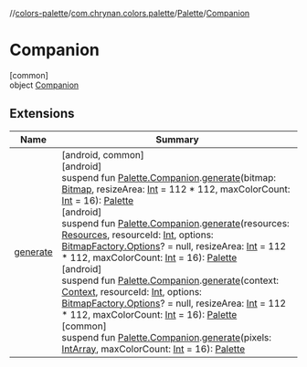 //[colors-palette](../../../../index.md)/[com.chrynan.colors.palette](../../index.md)/[Palette](../index.md)/[Companion](index.md)

# Companion

[common]\
object [Companion](index.md)

## Extensions

| Name | Summary |
|---|---|
| [generate](../../generate.md) | [android, common]<br>[android]<br>suspend fun [Palette.Companion](index.md#-995211170%2FExtensions%2F-1998288446).[generate](../../generate.md)(bitmap: [Bitmap](https://developer.android.com/reference/kotlin/android/graphics/Bitmap.html), resizeArea: [Int](https://kotlinlang.org/api/latest/jvm/stdlib/kotlin/-int/index.html) = 112 * 112, maxColorCount: [Int](https://kotlinlang.org/api/latest/jvm/stdlib/kotlin/-int/index.html) = 16): [Palette](../../../../../colors-palette/colors-palette/com.chrynan.colors.palette/-palette/index.md)<br>[android]<br>suspend fun [Palette.Companion](index.md#-995211170%2FExtensions%2F-1998288446).[generate](../../generate.md)(resources: [Resources](https://developer.android.com/reference/kotlin/android/content/res/Resources.html), resourceId: [Int](https://kotlinlang.org/api/latest/jvm/stdlib/kotlin/-int/index.html), options: [BitmapFactory.Options](https://developer.android.com/reference/kotlin/android/graphics/BitmapFactory.Options.html)? = null, resizeArea: [Int](https://kotlinlang.org/api/latest/jvm/stdlib/kotlin/-int/index.html) = 112 * 112, maxColorCount: [Int](https://kotlinlang.org/api/latest/jvm/stdlib/kotlin/-int/index.html) = 16): [Palette](../../../../../colors-palette/colors-palette/com.chrynan.colors.palette/-palette/index.md)<br>[android]<br>suspend fun [Palette.Companion](index.md#-995211170%2FExtensions%2F-1998288446).[generate](../../generate.md)(context: [Context](https://developer.android.com/reference/kotlin/android/content/Context.html), resourceId: [Int](https://kotlinlang.org/api/latest/jvm/stdlib/kotlin/-int/index.html), options: [BitmapFactory.Options](https://developer.android.com/reference/kotlin/android/graphics/BitmapFactory.Options.html)? = null, resizeArea: [Int](https://kotlinlang.org/api/latest/jvm/stdlib/kotlin/-int/index.html) = 112 * 112, maxColorCount: [Int](https://kotlinlang.org/api/latest/jvm/stdlib/kotlin/-int/index.html) = 16): [Palette](../../../../../colors-palette/colors-palette/com.chrynan.colors.palette/-palette/index.md)<br>[common]<br>suspend fun [Palette.Companion](index.md).[generate](../../generate.md)(pixels: [IntArray](https://kotlinlang.org/api/latest/jvm/stdlib/kotlin/-int-array/index.html), maxColorCount: [Int](https://kotlinlang.org/api/latest/jvm/stdlib/kotlin/-int/index.html) = 16): [Palette](../index.md) |
